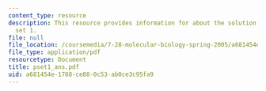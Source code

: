 ```yaml
---
content_type: resource
description: This resource provides information for about the solution to problem
  set 1.
file: null
file_location: /coursemedia/7-28-molecular-biology-spring-2005/a681454e1708ce880c53ab0ce3c95fa9_pset1_ans.pdf
file_type: application/pdf
resourcetype: Document
title: pset1_ans.pdf
uid: a681454e-1708-ce88-0c53-ab0ce3c95fa9
---
```

